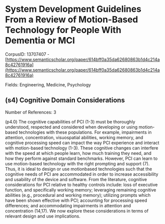 # System Development Guidelines From a Review of Motion-Based Technology for People With Dementia or MCI

CorpusID: 13707407 - [https://www.semanticscholar.org/paper/614bff0a35da62680863b1d4c214a8c42761916a](https://www.semanticscholar.org/paper/614bff0a35da62680863b1d4c214a8c42761916a)

Fields: Engineering, Medicine, Psychology

## (s4) Cognitive Domain Considerations
Number of References: 3

(p4.0) The cognitive capabilities of PCI (1-3) must be thoroughly understood, respected and considered when developing or using motion-based technologies with these populations. For example, impairments in attention, concentration, visuospatial abilities, working memory, and cognitive processing speed can impact the way PCI experience and interact with motion-based technology (1-3). These cognitive changes can interfere with the speed at which people learn, how much training they need, and how they perform against standard benchmarks. However, PCI can learn to use motion-based technology with the right prompting and support (7). Thus, it is ideal to design or use motionbased technologies such that the cognitive needs of PCI are accommodated in order to increase accessibility and usability of the device and software. From the literature, cognitive considerations for PCI relative to healthy controls include: loss of executive function, and specifically working memory; leveraging remaining cognitive abilities (e.g., procedural and working memory); utilizing prompts which have been shown effective with PCI; accounting for processing speed differences; and accommodating impairments in attention and concentration (14,17). We now explore these considerations in terms of relevant design and use implications.
